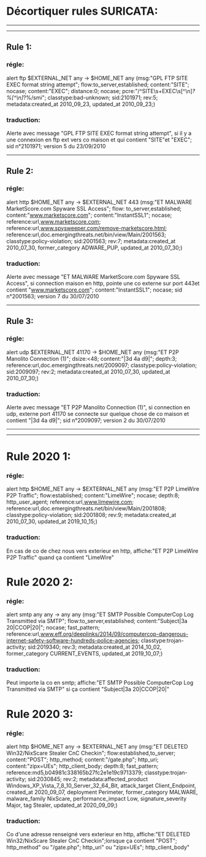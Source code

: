 # Décortiquer rules SURICATA:
___
___
## Rule 1:
### régle:
alert ftp $EXTERNAL_NET any -> $HOME_NET any (msg:"GPL FTP SITE EXEC format string attempt"; flow:to_server,established; content:"SITE"; nocase; content:"EXEC"; distance:0; nocase; pcre:"/^SITE\s+EXEC\s[^\n]*?%[^\n]*?%/smi"; classtype:bad-unknown; sid:2101971; rev:5; metadata:created_at 2010_09_23, updated_at 2010_09_23;)
### traduction:
Alerte avec message "GPL FTP SITE EXEC format string attempt", si il y a une connexion en ftp ext vers co maison et qui contient "SITE"et "EXEC"; sid n°2101971; version 5 du 23/09/2010
___
## Rule 2:
### régle:
alert http $HOME_NET any -> $EXTERNAL_NET 443 (msg:"ET MALWARE MarketScore.com Spyware SSL Access"; flow: to_server,established; content:"www.marketscore.com"; content:"InstantSSL1"; nocase; reference:url,www.marketscore.com; reference:url,www.spysweeper.com/remove-marketscore.html; reference:url,doc.emergingthreats.net/bin/view/Main/2001563; classtype:policy-violation; sid:2001563; rev:7; metadata:created_at 2010_07_30, former_category ADWARE_PUP, updated_at 2010_07_30;)
### traduction:
Alerte avec message "ET MALWARE MarketScore.com Spyware SSL Access", si connection maison en http, pointe une co externe sur port 443et contient "www.marketscore.com"; content:"InstantSSL1"; nocase; sid n°2001563; version 7 du 30/07/2010
___
## Rule 3:
### régle:
alert udp $EXTERNAL_NET 41170 -> $HOME_NET any (msg:"ET P2P Manolito Connection (1)"; dsize:<48; content:"|3d 4a d9|"; depth:3; reference:url,doc.emergingthreats.net/2009097; classtype:policy-violation; sid:2009097; rev:2; metadata:created_at 2010_07_30, updated_at 2010_07_30;)
### traduction:
Alerte avec message "ET P2P Manolito Connection (1)", si connection en udp,
externe port 41170 se connecte sur quelque chose de co maison et contient "|3d 4a d9|"; sid n°2009097; version 2 du 30/07/2010
___
___
# Rule 2020 1:
### régle:
alert http $HOME_NET any -> $EXTERNAL_NET any (msg:"ET P2P LimeWire P2P Traffic"; flow:established; content:"LimeWire"; nocase; depth:8; http_user_agent; reference:url,www.limewire.com; reference:url,doc.emergingthreats.net/bin/view/Main/2001808; classtype:policy-violation; sid:2001808; rev:9; metadata:created_at 2010_07_30, updated_at 2019_10_15;)
### traduction:
En cas de co de chez nous vers exterieur en http, affiche:"ET P2P LimeWire P2P Traffic" quand ça contient "LimeWire"
# Rule 2020 2:
### régle:
alert smtp any any -> any any (msg:"ET SMTP Possible ComputerCop Log Transmitted via SMTP"; flow:to_server,established; content:"Subject|3a 20|CCOP|20|"; nocase; fast_pattern; reference:url,www.eff.org/deeplinks/2014/09/computercop-dangerous-internet-safety-software-hundreds-police-agencies; classtype:trojan-activity; sid:2019340; rev:3; metadata:created_at 2014_10_02, former_category CURRENT_EVENTS, updated_at 2019_10_07;)
### traduction:
Peut importe la co en smtp; affiche:"ET SMTP Possible ComputerCop Log Transmitted via SMTP" si ça contient "Subject|3a 20|CCOP|20|"
# Rule 2020 3:
### régle:
alert http $HOME_NET any -> $EXTERNAL_NET any (msg:"ET DELETED Win32/NixScare Stealer CnC Checkin"; flow:established,to_server; content:"POST"; http_method; content:"/gate.php"; http_uri; content:"zipx=UEs"; http_client_body; depth:8; fast_pattern; reference:md5,b04981c338165b27fc2e1e19c9713379; classtype:trojan-activity; sid:2030845; rev:2; metadata:affected_product Windows_XP_Vista_7_8_10_Server_32_64_Bit, attack_target Client_Endpoint, created_at 2020_09_07, deployment Perimeter, former_category MALWARE, malware_family NixScare, performance_impact Low, signature_severity Major, tag Stealer, updated_at 2020_09_09;)
### traduction:
Co d'une adresse renseigné vers exterieur en http, affiche:"ET DELETED Win32/NixScare Stealer CnC Checkin";lorsque ça contient "POST"; http_method" ou "/gate.php"; http_uri" ou "zipx=UEs"; http_client_body"
